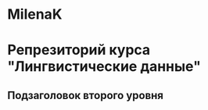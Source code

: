 # MilenaK

<h1>  Репрезиторий курса "Лингвистические данные" </h1>

<h2> Подзаголовок второго уровня </h2>
